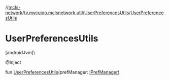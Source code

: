 //[mcls-network](../../../index.md)/[tv.mycujoo.mclsnetwork.util](../index.md)/[UserPreferencesUtils](index.md)/[UserPreferencesUtils](-user-preferences-utils.md)

# UserPreferencesUtils

[androidJvm]\

@Inject

fun [UserPreferencesUtils](-user-preferences-utils.md)(prefManager: [IPrefManager](../../tv.mycujoo.mclsnetwork.manager/-i-pref-manager/index.md))

